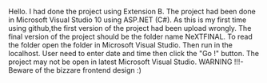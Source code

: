 Hello.
I had done the project using Extension B.
The project had been done in Microsoft Visual Studio 10 using ASP.NET (C#).
As this is my first time using github,the first version of the project had been upload wrongly.
The final version of the project should be the folder name NeXTFINAL.
To read the folder open the folder in Microsoft Visual Studio.
Then run in the localhost.
User need to enter date and time then click the "Go !" button.
The project may not be open in latest Microsoft Visual Studio.
WARNING !!!-Beware of the bizzare frontend design :)

